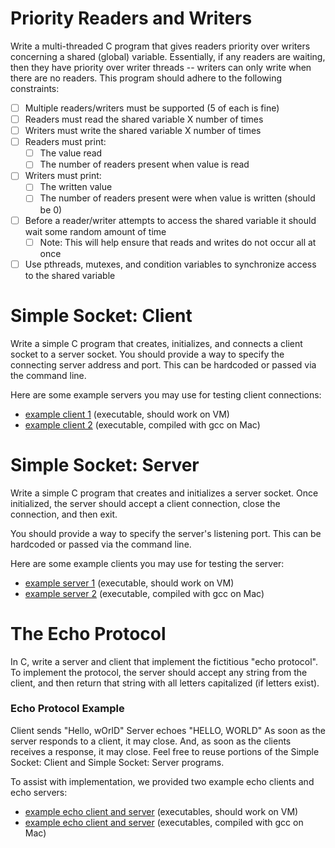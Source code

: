# Priority Readers and Writers #
Write a multi-threaded C program that gives readers priority over writers concerning a shared (global) variable. Essentially, if any readers are waiting, then they have priority over writer threads -- writers can only write when there are no readers. This program should adhere to the following constraints:

* [ ] Multiple readers/writers must be supported (5 of each is fine)
* [ ] Readers must read the shared variable X number of times
* [ ] Writers must write the shared variable X number of times
* [ ] Readers must print:
  * [ ] The value read
  * [ ] The number of readers present when value is read
* [ ] Writers must print:
  * [ ] The written value
  * [ ] The number of readers present were when value is written (should be 0)
* [ ] Before a reader/writer attempts to access the shared variable it should wait some random amount of time
  * [ ] Note: This will help ensure that reads and writes do not occur all at once
* [ ] Use pthreads, mutexes, and condition variables to synchronize access to the shared variable
# Simple Socket: Client #
Write a simple C program that creates, initializes, and connects a client socket to a server socket. You should provide a way to specify the connecting server address and port. This can be hardcoded or passed via the command line.

Here are some example servers you may use for testing client connections:

- [example client 1](https://s3.amazonaws.com/content.udacity-data.com/courses/ud923/resources/ud923-ps1-simple-socket-client-exe-linux.zip) (executable, should work on VM)
- [example client 2](https://s3.amazonaws.com/content.udacity-data.com/courses/ud923/resources/ud923-ps1-simple-socket-client-exe.zip) (executable, compiled with gcc on Mac)

# Simple Socket: Server #
Write a simple C program that creates and initializes a server socket. Once initialized, the server should accept a client connection, close the connection, and then exit.

You should provide a way to specify the server's listening port. This can be hardcoded or passed via the command line.

Here are some example clients you may use for testing the server:

- [example server 1](https://s3.amazonaws.com/content.udacity-data.com/courses/ud923/resources/ud923-ps1-simple-socket-server-exe-linux.zip)  (executable, should work on VM)
- [example server 2](https://s3.amazonaws.com/content.udacity-data.com/courses/ud923/resources/ud923-ps1-simple-socket-server-exe.zip) (executable, compiled with gcc on Mac)

# The Echo Protocol #
In C, write a server and client that implement the fictitious "echo protocol". To implement the protocol, the server should accept any string from the client, and then return that string with all letters capitalized (if letters exist).

### Echo Protocol Example ###
Client sends "Hello, wOrlD"
Server echoes "HELLO, WORLD"
As soon as the server responds to a client, it may close. And, as soon as the clients receives a response, it may close. Feel free to reuse portions of the Simple Socket: Client and Simple Socket: Server programs.

To assist with implementation, we provided two example echo clients and echo servers:

- [example echo client and server](https://s3.amazonaws.com/content.udacity-data.com/courses/ud923/resources/ud923-ps1-the-echo-protocol-exe-linux.zip) (executables, should work on VM)
- [example echo client and server](https://s3.amazonaws.com/content.udacity-data.com/courses/ud923/resources/ud923-ps1-the-echo-protocol-exe.zip) (executables, compiled with gcc on Mac)

